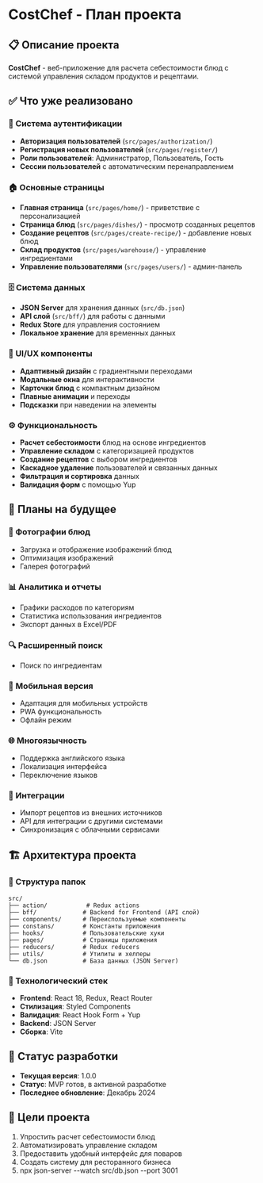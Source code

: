 # CostChef - План проекта

## 📋 Описание проекта
**CostChef** - веб-приложение для расчета себестоимости блюд с системой управления складом продуктов и рецептами.

## ✅ Что уже реализовано

### 🔐 Система аутентификации
- **Авторизация пользователей** (`src/pages/authorization/`)
- **Регистрация новых пользователей** (`src/pages/register/`)
- **Роли пользователей**: Администратор, Пользователь, Гость
- **Сессии пользователей** с автоматическим перенаправлением

### 🏠 Основные страницы
- **Главная страница** (`src/pages/home/`) - приветствие с персонализацией
- **Страница блюд** (`src/pages/dishes/`) - просмотр созданных рецептов
- **Создание рецептов** (`src/pages/create-recipe/`) - добавление новых блюд
- **Склад продуктов** (`src/pages/warehouse/`) - управление ингредиентами
- **Управление пользователями** (`src/pages/users/`) - админ-панель

### 🗄️ Система данных
- **JSON Server** для хранения данных (`src/db.json`)
- **API слой** (`src/bff/`) для работы с данными
- **Redux Store** для управления состоянием
- **Локальное хранение** для временных данных

### 🎨 UI/UX компоненты
- **Адаптивный дизайн** с градиентными переходами
- **Модальные окна** для интерактивности
- **Карточки блюд** с компактным дизайном
- **Плавные анимации** и переходы
- **Подсказки** при наведении на элементы

### ⚙️ Функциональность
- **Расчет себестоимости** блюд на основе ингредиентов
- **Управление складом** с категоризацией продуктов
- **Создание рецептов** с выбором ингредиентов
- **Каскадное удаление** пользователей и связанных данных
- **Фильтрация и сортировка** данных
- **Валидация форм** с помощью Yup

## 🚀 Планы на будущее

### 📸 Фотографии блюд
- Загрузка и отображение изображений блюд
- Оптимизация изображений
- Галерея фотографий

### 📊 Аналитика и отчеты
- Графики расходов по категориям
- Статистика использования ингредиентов
- Экспорт данных в Excel/PDF

### 🔍 Расширенный поиск
- Поиск по ингредиентам
<!-- - Фильтрация по стоимости -->
<!-- - Сохранение поисковых запросов -->

### 📱 Мобильная версия
- Адаптация для мобильных устройств
- PWA функциональность
- Офлайн режим

### 🌐 Многоязычность
- Поддержка английского языка
- Локализация интерфейса
- Переключение языков

### 🔗 Интеграции
- Импорт рецептов из внешних источников
- API для интеграции с другими системами
- Синхронизация с облачными сервисами

## 🏗️ Архитектура проекта

### 📁 Структура папок
```
src/
├── action/           # Redux actions
├── bff/             # Backend for Frontend (API слой)
├── components/      # Переиспользуемые компоненты
├── constans/        # Константы приложения
├── hooks/           # Пользовательские хуки
├── pages/           # Страницы приложения
├── reducers/        # Redux reducers
├── utils/           # Утилиты и хелперы
└── db.json          # База данных (JSON Server)
```

### 🔧 Технологический стек
- **Frontend**: React 18, Redux, React Router
- **Стилизация**: Styled Components
- **Валидация**: React Hook Form + Yup
- **Backend**: JSON Server
- **Сборка**: Vite

## 📝 Статус разработки
- **Текущая версия**: 1.0.0
- **Статус**: MVP готов, в активной разработке
- **Последнее обновление**: Декабрь 2024

## 🎯 Цели проекта
1. Упростить расчет себестоимости блюд
2. Автоматизировать управление складом
3. Предоставить удобный интерфейс для поваров
4. Создать систему для ресторанного бизнеса
5. npx json-server --watch src/db.json --port 3001
